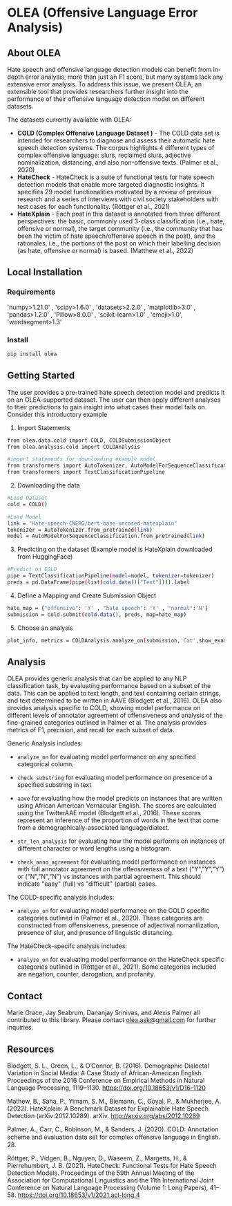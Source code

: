 # OLEA (Offensive Language Error Analysis)

## About OLEA
Hate speech and offensive language detection models can benefit from in-depth error analysis, more than just an F1 score, but many systems lack any extensive error analysis. To address this issue, we present OLEA, an extensible tool that provides researchers further insight into the performance of their offensive language detection model on different datasets. 

The datasets currently available with OLEA:

- **COLD (Complex Offensive Language Dataset )** - The COLD data set is intended for researchers to diagnose and assess their automatic hate speech detection systems. The corpus highlights 4 different types of complex offensive language: slurs, reclaimed slurs, adjective nominalization, distancing, and also non-offensive texts. (Palmer et al., 2020)
- **HateCheck** - HateCheck is a suite of functional tests for hate speech detection models that enable more targeted diagnostic insights. It specifies 29 model functionalities motivated by a review of previous research and a series of interviews with civil society stakeholders with test cases for each functionality. (Röttger et al., 2021)
- **HateXplain** - Each post in this dataset is annotated from three different perspectives: the basic, commonly used 3-class classification (i.e., hate, offensive or normal), the target community (i.e., the community that has been the victim of hate speech/offensive speech in the post), and the rationales, i.e., the portions of the post on which their labelling decision (as hate, offensive or normal) is based. (Matthew et al., 2022)

## Local Installation
### Requirements
'numpy>1.21.0' , 
'scipy>1.6.0' , 
'datasets>2.2.0' , 
'matplotlib>3.0' , 
'pandas>1.2.0' , 
'Pillow>8.0.0' , 
'scikit-learn>1.0' , 
'emoji>1.0',
'wordsegment>1.3'

### Install
```sh
pip install olea
```

## Getting Started
The user provides a pre-trained hate speech detection model and predicts it on an OLEA-supported dataset. The user can then apply different analyses to their predictions to gain insight into what cases their model fails on. Consider this introductory example

1. Import Statements
```sh
from olea.data.cold import COLD, COLDSubmissionObject
from olea.analysis.cold import COLDAnalysis

#import statements for downloading example model
from transformers import AutoTokenizer, AutoModelForSequenceClassification
from transformers import TextClassificationPipeline
```
2. Downloading the data
```sh
#Load Dataset
cold = COLD()

#Load Model
link = "Hate-speech-CNERG/bert-base-uncased-hatexplain"
tokenizer = AutoTokenizer.from_pretrained(link)
model = AutoModelForSequenceClassification.from_pretrained(link)
```
3. Predicting on the dataset (Example model is HateXplain downloaded from HuggingFace)
```sh
#Predict on COLD
pipe = TextClassificationPipeline(model=model, tokenizer=tokenizer)
preds = pd.DataFrame(pipe(list(cold.data()["Text"]))).label
```
4. Define a Mapping and Create Submission Object
```sh
hate_map = {"offensive": 'Y' , "hate speech": 'Y' , "normal":'N'}
submission = cold.submit(cold.data(), preds, map=hate_map)
```
5. Choose an analysis 
```sh
plot_info, metrics = COLDAnalysis.analyze_on(submission,'Cat',show_examples = True)
```

## Analysis
OLEA provides generic analysis that can be applied to any NLP classification task, by evaluating performance based on a subset of the data. This can be applied to text length, and text containing certain strings, and text determined to be written in AAVE (Blodgett et al., 2016). OLEA also provides analysis specific to COLD, showing model performance on different levels of annotator agreement of offensiveness and analysis of the fine-grained categories outlined in Palmer et al. The analysis provides metrics of F1, precision, and recall for each subset of data. 

Generic Analysis includes:

-   `analyze_on` for evaluating model performance on any specified
    categorical column.

-   `check_substring` for evaluating model performance on presence of a
    specified substring in text

-   `aave` for evaluating how the model predicts on instances that are
    written using African American Vernacular English. The scores are
    calculated using the TwitterAAE model
    (Blodgett et al., 2016). These scores represent an
    inference of the proportion of words in the text that come from a
    demographically-associated language/dialect.

-   `str_len_analysis` for evaluating how the model performs on
    instances of different character or word lengths using a histogram.

-   `check_anno_agreement` for evaluating model performance on
    instances with full annotator agreement on the offensiveness of a
    text (\"Y\",\"Y\",\"Y\") or (\"N\",\"N\",\"N\") vs instances with
    partial agreement. This should indicate \"easy\" (full) vs
    \"difficult\" (partial) cases.

The COLD-specific analysis includes:

-   `analyze_on` for evaluating model performance on the COLD specific
    categories outlined in (Palmer et al., 2020). These categories are
    constructed from offensiveness, presence of adjectival
    nomanilization, presence of slur, and presence of linguistic
    distancing.

The HateCheck-specifc analysis includes:

-   `analyze_on` for evaluating model performance on the HateCheck
    specific categories outlined in (Röttger et al., 2021). Some
    categories included are negation, counter, derogation, and
    profanity.



## Contact
Marie Grace, Jay Seabrum, Dananjay Srinivas, and Alexis Palmer all contributed to this library. 
Please contact olea.ask@gmail.com for further inquiries. 

## Resources

Blodgett, S. L., Green, L., & O’Connor, B. (2016). Demographic Dialectal Variation in Social Media: A Case Study of African-American English. Proceedings of the 2016 Conference on Empirical Methods in Natural Language Processing, 1119–1130. https://doi.org/10.18653/v1/D16-1120

Mathew, B., Saha, P., Yimam, S. M., Biemann, C., Goyal, P., & Mukherjee, A. (2022). HateXplain: A Benchmark Dataset for Explainable Hate Speech Detection (arXiv:2012.10289). arXiv. http://arxiv.org/abs/2012.10289

Palmer, A., Carr, C., Robinson, M., & Sanders, J. (2020). COLD: Annotation scheme and evaluation data set for complex oﬀensive language in English. 28.

Röttger, P., Vidgen, B., Nguyen, D., Waseem, Z., Margetts, H., & Pierrehumbert, J. B. (2021). HateCheck: Functional Tests for Hate Speech Detection Models. Proceedings of the 59th Annual Meeting of the Association for Computational Linguistics and the 11th International Joint Conference on Natural Language Processing (Volume 1: Long Papers), 41–58. https://doi.org/10.18653/v1/2021.acl-long.4
